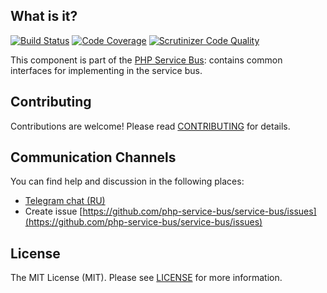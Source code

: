 ## What is it?

[![Build Status](https://travis-ci.org/php-service-bus/common.svg?branch=v3.0)](https://travis-ci.org/php-service-bus/common)
[![Code Coverage](https://scrutinizer-ci.com/g/php-service-bus/common/badges/coverage.png?b=v3.0)](https://scrutinizer-ci.com/g/php-service-bus/common/?branch=v3.0)
[![Scrutinizer Code Quality](https://scrutinizer-ci.com/g/php-service-bus/common/badges/quality-score.png?b=v3.0)](https://scrutinizer-ci.com/g/php-service-bus/common/?branch=v3.0)

This component is part of the [PHP Service Bus](https://github.com/php-service-bus/service-bus): contains common interfaces for implementing in the service bus.

## Contributing
Contributions are welcome! Please read [CONTRIBUTING](CONTRIBUTING.md) for details.

## Communication Channels
You can find help and discussion in the following places:
* [Telegram chat (RU)](https://t.me/php_service_bus)
* Create issue [https://github.com/php-service-bus/service-bus/issues](https://github.com/php-service-bus/service-bus/issues)

## License

The MIT License (MIT). Please see [LICENSE](LICENSE.md) for more information.
